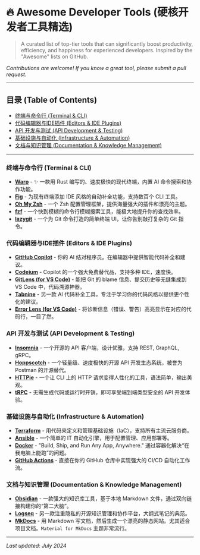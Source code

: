 # 🔥 Awesome Developer Tools (硬核开发者工具精选)

> A curated list of top-tier tools that can significantly boost productivity, efficiency, and happiness for experienced developers. Inspired by the "Awesome" lists on GitHub.

*Contributions are welcome! If you know a great tool, please submit a pull request.*

---

## 目录 (Table of Contents)

- [终端与命令行 (Terminal & CLI)](#终端与命令行-terminal--cli)
- [代码编辑器与IDE插件 (Editors & IDE Plugins)](#代码编辑器与ide插件-editors--ide-plugins)
- [API 开发与测试 (API Development & Testing)](#api-开发与测试-api-development--testing)
- [基础设施与自动化 (Infrastructure & Automation)](#基础设施与自动化-infrastructure--automation)
- [文档与知识管理 (Documentation & Knowledge Management)](#文档与知识管理-documentation--knowledge-management)

---

### 终端与命令行 (Terminal & CLI)

*   **[Warp](https://www.warp.dev/)** - ✨ 一款用 Rust 编写的、速度极快的现代终端，内置 AI 命令搜索和协作功能。
*   **[Fig](https://fig.io/)** - 为现有终端添加 IDE 风格的自动补全功能，支持数百个 CLI 工具。
*   **[Oh My Zsh](https://ohmyz.sh/)** - 一个 Zsh 配置管理框架，提供海量强大的插件和漂亮的主题。
*   **[fzf](https://github.com/junegunn/fzf)** - 一个快到模糊的命令行模糊搜索工具，能极大地提升你的查找效率。
*   **[lazygit](https://github.com/jesseduffield/lazygit)** - 一个为 Git 命令打造的简单终端 UI，让你告别敲打复杂的 Git 指令。

### 代码编辑器与IDE插件 (Editors & IDE Plugins)

*   **[GitHub Copilot](https://github.com/features/copilot)** - 你的 AI 结对程序员。在编辑器中提供智能代码补全和建议。
*   **[Codeium](https://codeium.com/)** - Copilot 的一个强大免费替代品，支持多种 IDE，速度快。
*   **[GitLens (for VS Code)](https://marketplace.visualstudio.com/items?itemName=eamodio.gitlens)** - 能把 Git 的 blame 信息、提交历史等无缝集成到 VS Code 中，代码溯源神器。
*   **[Tabnine](https://www.tabnine.com/)** - 另一款 AI 代码补全工具，专注于学习你的代码风格以提供更个性化的建议。
*   **[Error Lens (for VS Code)](https://marketplace.visualstudio.com/items?itemName=usernamehw.errorlens)** - 将诊断信息（错误、警告）高亮显示在对应的代码行，一目了然。

### API 开发与测试 (API Development & Testing)

*   **[Insomnia](https://insomnia.rest/)** - 一个开源的 API 客户端，设计优雅，支持 REST, GraphQL, gRPC。
*   **[Hoppscotch](https://hoppscotch.io/)** - 一个轻量级、速度极快的开源 API 开发生态系统，被誉为 Postman 的开源替代。
*   **[HTTPie](https://httpie.io/)** - 一个让 CLI 上的 HTTP 请求变得人性化的工具，语法简单，输出美观。
*   **[tRPC](https://trpc.io/)** - 无需生成代码或运行时开销，即可享受端到端类型安全的 API 开发体验。

### 基础设施与自动化 (Infrastructure & Automation)

*   **[Terraform](https://www.terraform.io/)** - 用代码来定义和管理基础设施（IaC），支持所有主流云服务商。
*   **[Ansible](https://www.ansible.com/)** - 一个简单的 IT 自动化引擎，用于配置管理、应用部署等。
*   **[Docker](https://www.docker.com/)** - "Build, Ship, and Run Any App, Anywhere." 通过容器化解决“在我电脑上能跑”的问题。
*   **[GitHub Actions](https://github.com/features/actions)** - 直接在你的 GitHub 仓库中实现强大的 CI/CD 自动化工作流。

### 文档与知识管理 (Documentation & Knowledge Management)

*   **[Obsidian](https://obsidian.md/)** - 一款强大的知识库工具，基于本地 Markdown 文件，通过双向链接构建你的“第二大脑”。
*   **[Logseq](https://logseq.com/)** - 另一款注重隐私的开源知识管理和协作平台，大纲式笔记的典范。
*   **[MkDocs](https://www.mkdocs.org/)** - 用 Markdown 写文档，然后生成一个漂亮的静态网站。尤其适合项目文档。`Material for MkDocs` 主题非常流行。

---
*Last updated: July 2024*

